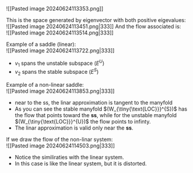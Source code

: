 
![[Pasted image 20240624113353.png]]

This is the space generated by eigenvector with both positive eigevalues:<br>![[Pasted image 20240624113451.png|333]]
And the flow associated is:<br>![[Pasted image 20240624113514.png|333]]

Example of a saddle (linear):<br>![[Pasted image 20240624113722.png|333]]
- $v_1$ spans the unstable subspace $(E^U)$ 
- $v_2$ spans the stable subspace $(E^S)$ 

Example of a non-linear saddle:<br>![[Pasted image 20240624113853.png|333]]
- near to the ss, the linar approximation is tangent to the manyfold
- As you can see the stable manyfold $(W_{\tiny{\text{LOC}}}^{S})$ has the flow that points toward the **ss**, while for the unstable manyfold $(W_{\tiny{\text{LOC}}}^{U})$ the flow points to infinty.
- The linar approximation is valid only near the **ss**.

If we draw the flow of the non-linar system:<br>![[Pasted image 20240624114503.png|333]]
- Notice the similiraties with the linear system.
- In this case is like the linear system, but it is distorted.
